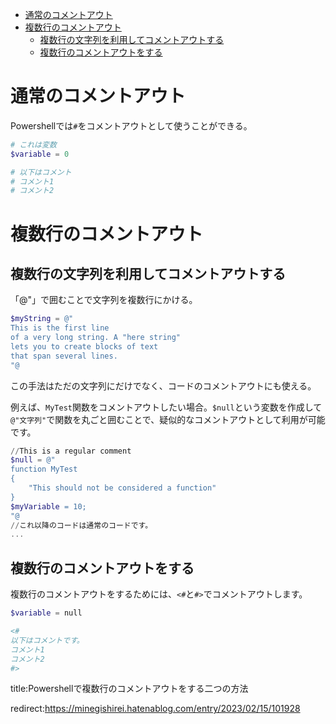 

- [通常のコメントアウト](#通常のコメントアウト)
- [複数行のコメントアウト](#複数行のコメントアウト)
  - [複数行の文字列を利用してコメントアウトする](#複数行の文字列を利用してコメントアウトする)
  - [複数行のコメントアウトをする](#複数行のコメントアウトをする)





# 通常のコメントアウト

Powershellでは`#`をコメントアウトとして使うことができる。

```ps1
# これは変数
$variable = 0

# 以下はコメント
# コメント1
# コメント2
```


# 複数行のコメントアウト

## 複数行の文字列を利用してコメントアウトする

「@"」で囲むことで文字列を複数行にかける。

```ps1
$myString = @"
This is the first line
of a very long string. A "here string"
lets you to create blocks of text
that span several lines.
"@
```

この手法はただの文字列にだけでなく、コードのコメントアウトにも使える。

例えば、`MyTest`関数をコメントアウトしたい場合。`$null`という変数を作成して`@"文字列"`で関数を丸ごと囲むことで、疑似的なコメントアウトとして利用が可能です。

```ps1
//This is a regular comment
$null = @"
function MyTest
{
    "This should not be considered a function"
}
$myVariable = 10;
"@
//これ以降のコードは通常のコードです。
...
```


## 複数行のコメントアウトをする

複数行のコメントアウトをするためには、`<#`と`#>`でコメントアウトします。

```ps1
$variable = null

<#
以下はコメントです。
コメント1
コメント2
#>
```











title:Powershellで複数行のコメントアウトをする二つの方法


redirect:https://minegishirei.hatenablog.com/entry/2023/02/15/101928

